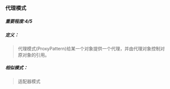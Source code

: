 ### 代理模式
##### 重要程度:4/5
##### 定义：
> 代理模式(ProxyPattern)给某一个对象提供一个代理，并由代理对象控制对原对象的引用。
##### 相似模式：
> 适配器模式